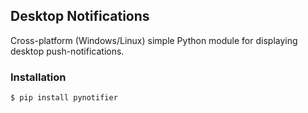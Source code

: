 ## Desktop Notifications

Cross-platform (Windows/Linux) simple Python module for displaying desktop push-notifications.

### Installation
```bash
$ pip install pynotifier
```


